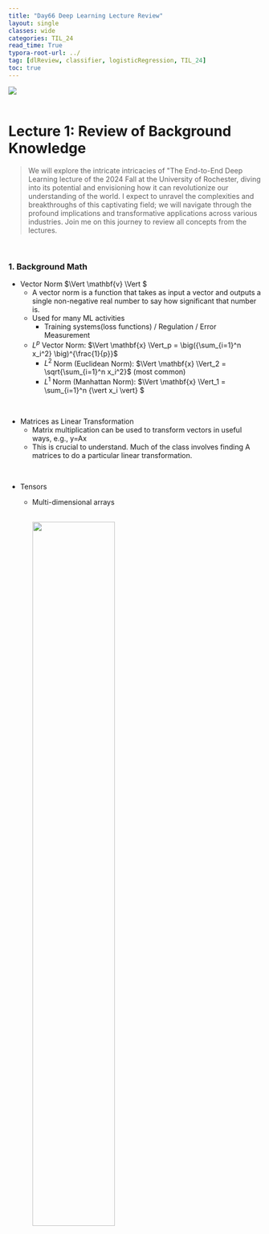```yaml
---
title: "Day66 Deep Learning Lecture Review"
layout: single
classes: wide
categories: TIL_24
read_time: True
typora-root-url: ../
tag: [dlReview, classifier, logisticRegression, TIL_24]
toc: true 
---
```


<img src="/blog/images/2024-09-03-TIL24_Day66_DL/C0250DA4-3C36-45E5-BA8E-A60FEA5E2233.jpeg"><br><br>

# Lecture 1: Review of Background Knowledge

> We will explore the intricate intricacies of "The End-to-End Deep Learning lecture of the 2024 Fall at the University of Rochester, diving into its potential and envisioning how it can revolutionize our understanding of the world. I expect to unravel the complexities and breakthroughs of this captivating field; we will navigate through the profound implications and transformative applications across various industries. Join me on this journey to review all concepts from the lectures.

<br>



### 1. Background Math

- Vector Norm $\Vert \mathbf{v} \Vert $
  - A vector norm is a function that takes as input a vector and outputs a single non-negative real number to say how significant that number is.
  - Used for many ML activities
    - Training systems(loss functions) / Regulation / Error Measurement
  - $L^p$ Vector Norm:  $\Vert \mathbf{x} \Vert_p = \big({\sum_{i=1}^n x_i^2} \big)^{\frac{1}{p}}$
    - $L^2$ Norm (Euclidean Norm):  $\Vert \mathbf{x} \Vert_2 = \sqrt{\sum_{i=1}^n x_i^2}$ (most common)
    - $L^1$ Norm (Manhattan Norm):  $\Vert \mathbf{x} \Vert_1 = \sum_{i=1}^n {\vert x_i \vert} $

<br>

* Matrices as Linear Transformation
  * Matrix multiplication can be used to transform vectors in useful ways, e.g., $\text{y=Ax}$
  * This is crucial to understand. Much of the class involves finding $\text{A}$ matrices to do a particular linear transformation.

<br>

* Tensors

  * Multi-dimensional arrays

    <br><img src="/blog/images/2024-09-03-TIL24_Day66_DL/image-20240904150915892.png" width="60%">

    
